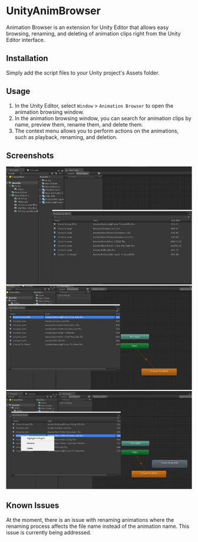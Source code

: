 # UnityAnimBrowser

Animation Browser is an extension for Unity Editor that allows easy browsing, renaming, and deleting of animation clips right from the Unity Editor interface.

## Installation

Simply add the script files to your Unity project's Assets folder.

## Usage

1. In the Unity Editor, select `Window` > `Animation Browser` to open the animation browsing window.
2. In the animation browsing window, you can search for animation clips by name, preview them, rename them, and delete them.
3. The context menu allows you to perform actions on the animations, such as playback, renaming, and deletion.

## Screenshots

![Screenshot 1](/screenshot_1.png)
![Screenshot 2](/screenshot_2.png)
![Screenshot 3](/screenshot_3.png)

## Known Issues

At the moment, there is an issue with renaming animations where the renaming process affects the file name instead of the animation name. This issue is currently being addressed.
